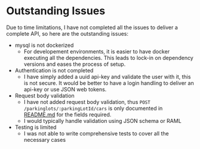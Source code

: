 # Outstanding Issues

Due to time limitations, I have not completed all the issues to deliver a complete API, so here are the outstanding issues:

* mysql is not dockerized
  * For developement environments, it is easier to have docker executing all the dependencies. This leads to lock-in on dependency versions and eases the process of setup.
* Authentication is not completed
  * I have simply added a uuid api-key and validate the user with it, this is not secure. It would be better to have a login handling to deliver an api-key or use JSON web tokens.
* Request body validation
  * I have not added request body validation, thus `POST /parkinglots/:parkingLotId/cars` is only documented in [README.md](/README.md) for the fields required.
  * I would typically handle validation using JSON schema or RAML
* Testing is limited
  * I was not able to write comprehensive tests to cover all the necessary cases
